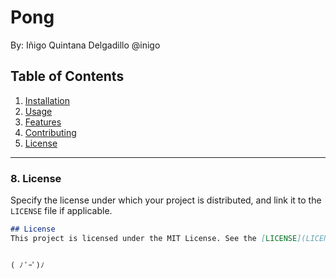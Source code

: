 # Pong
By: Iñigo Quintana Delgadillo @inigo

## Table of Contents
1. [Installation](#installation)
2. [Usage](#usage)
3. [Features](#features)
4. [Contributing](#contributing)
5. [License](#license)



---

### **8. License**
Specify the license under which your project is distributed, and link it to the `LICENSE` file if applicable.

```markdown
## License
This project is licensed under the MIT License. See the [LICENSE](LICENSE) file for details.


( ﾉ ﾟｰﾟ)ﾉ
